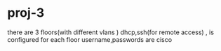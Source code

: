 # proj-3
there are 3 floors(with different vlans )  dhcp,ssh(for remote access) , is configured for each floor 
username,passwords are cisco 

